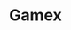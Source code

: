 ---
title: "Gamex"
image: gamex.png
codebaseUrl: "https://github.com/noobyco/gamex"
projectUrl: "https://gamex-26ek.vercel.app"
description: "Welcome to our IoT-based memory game, a thrilling project developed with MicroPython and the Wemos D1 Mini development board. This interactive game leverages the power of the MQTT protocol, allowing seamless communication between the Wemos D1 Mini device and a web application for an immersive gaming experience. The game features three LEDs that illuminate in a random sequence, challenging players to exercise their memory skills. After the sequence concludes, players must replicate the pattern by pressing corresponding buttons linked to each LED. With three difficulty modes—easy, medium, and hard—our IoT memory game caters to players of all skill levels. Get ready to engage in a captivating fusion of technology and entertainment as you embark on a journey to test and enhance your memory prowess!"
---